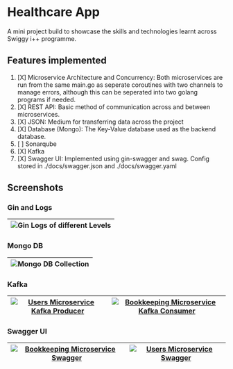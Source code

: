 # Healthcare App

A mini project build to showcase the skills and technologies learnt across Swiggy i++ programme.

## Features implemented

1. [X] Microservice Architecture and Concurrency: Both microservices are run from the same main.go as seperate coroutines with two channels to manage errors, although this can be seperated into two golang programs if needed.
2. [X] REST API: Basic method of communication across and between microservices.
3. [X] JSON: Medium for transferring data across the project
4. [X] Database (Mongo): The Key-Value database used as the backend database.
5. [ ] Sonarqube
6. [X] Kafka
7. [X] Swagger UI: Implemented using gin-swagger and swag. Config stored in ./docs/swagger.json and ./docs/swagger.yaml

## Screenshots

### Gin and Logs

| ![Gin Logs of different Levels](https://raw.githubusercontent.com/swiggy-2022-bootcamp/training-i-plus-plus/main/dhiman/mini-project/screenshots/logs.png) |
| --- |

### Mongo DB

| ![Mongo DB Collection](https://raw.githubusercontent.com/swiggy-2022-bootcamp/training-i-plus-plus/main/dhiman/mini-project/screenshots/mongo_collection.png) |
| --- |

### Kafka

| [![Users Microservice Kafka Producer](https://raw.githubusercontent.com/swiggy-2022-bootcamp/training-i-plus-plus/main/dhiman/mini-project/screenshots/kafka_producer.png)](https://raw.githubusercontent.com/swiggy-2022-bootcamp/training-i-plus-plus/main/dhiman/mini-project/screenshots/kafka_producer.png) | [![Bookkeeping Microservice Kafka Consumer](https://raw.githubusercontent.com/swiggy-2022-bootcamp/training-i-plus-plus/main/dhiman/mini-project/screenshots/kafka_consumer.png)](https://raw.githubusercontent.com/swiggy-2022-bootcamp/training-i-plus-plus/main/dhiman/mini-project/screenshots/kafka_consumer.png) |
| --- | --- |

### Swagger UI

| [![Bookkeeping Microservice Swagger](https://raw.githubusercontent.com/swiggy-2022-bootcamp/training-i-plus-plus/main/dhiman/mini-project/screenshots/bookkeeping_swagger.png)](https://raw.githubusercontent.com/swiggy-2022-bootcamp/training-i-plus-plus/main/dhiman/mini-project/screenshots/bookkeeping_swagger.png) | [![Users Microservice Swagger](https://raw.githubusercontent.com/swiggy-2022-bootcamp/training-i-plus-plus/main/dhiman/mini-project/screenshots/users_swagger.png)](https://raw.githubusercontent.com/swiggy-2022-bootcamp/training-i-plus-plus/main/dhiman/mini-project/screenshots/users_swagger.png) |
| --- | --- |
